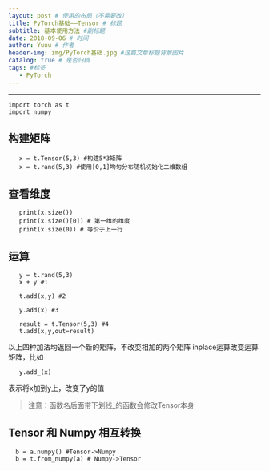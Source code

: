 ```yaml
--- 
layout: post # 使用的布局（不需要改） 
title: PyTorch基础——Tensor # 标题 
subtitle: 基本使用方法 #副标题 
date: 2018-09-06 # 时间 
author: Yuuu # 作者 
header-img: img/PyTorch基础.jpg #这篇文章标题背景图片 
catalog: true # 是否归档 
tags: #标签 
   - PyTorch 
---
```


***

```
import torch as t 
import numpy
```

## 构建矩阵
```
   x = t.Tensor(5,3) #构建5*3矩阵
   x = t.rand(5,3) #使用[0,1]均匀分布随机初始化二维数组
```
 
## 查看维度
```
   print(x.size()) 
   print(x.size()[0]) # 第一维的维度
   print(x.size(0)) # 等价于上一行
```
## 运算
```
   y = t.rand(5,3)
   x + y #1

   t.add(x,y) #2
  
   y.add(x) #3
  
   result = t.Tensor(5,3) #4
   t.add(x,y,out=result)
```
 以上四种加法均返回一个新的矩阵，不改变相加的两个矩阵
 inplace运算改变运算矩阵，比如
```
   y.add_(x) 
```
 表示将x加到y上，改变了y的值
 > 注意：函数名后面带下划线_的函数会修改Tensor本身
 ## Tensor 和 Numpy 相互转换
 ```
   b = a.numpy() #Tensor->Numpy
   b = t.from_numpy(a) # Numpy->Tensor
 ```


